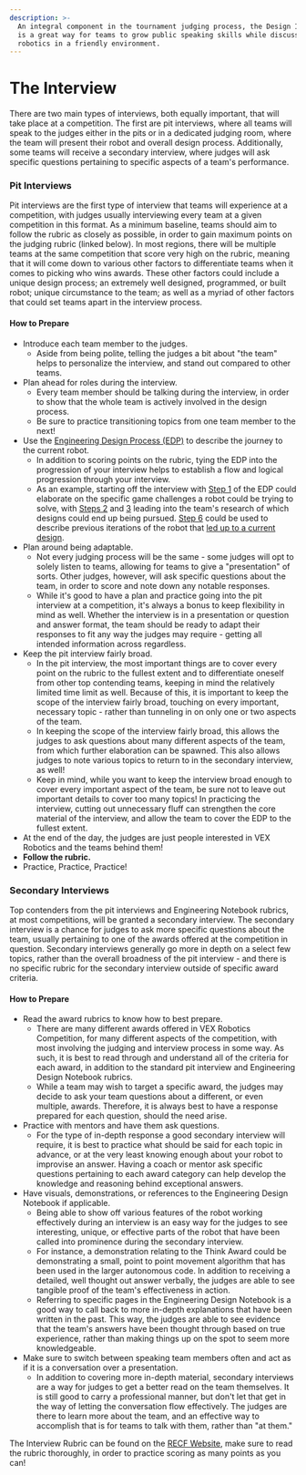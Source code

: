 ```yaml
---
description: >-
  An integral component in the tournament judging process, the Design Interview
  is a great way for teams to grow public speaking skills while discussing
  robotics in a friendly environment.
---
```


# The Interview

There are two main types of interviews, both equally important, that will take place at a competition. The first are pit interviews, where all teams will speak to the judges either in the pits or in a dedicated judging room, where the team will present their robot and overall design process. Additionally, some teams will receive a secondary interview, where judges will ask specific questions pertaining to specific aspects of a team's performance.

### Pit Interviews

Pit interviews are the first type of interview that teams will experience at a competition, with judges usually interviewing every team at a given competition in this format. As a minimum baseline, teams should aim to follow the rubric as closely as possible, in order to gain maximum points on the judging rubric (linked below). In most regions, there will be multiple teams at the same competition that score very high on the rubric, meaning that it will come down to various other factors to differentiate teams when it comes to picking who wins awards. These other factors could include a unique design process; an extremely well designed, programmed, or built robot; unique circumstance to the team; as well as a myriad of other factors that could set teams apart in the interview process.

#### How to Prepare

* Introduce each team member to the judges.
  * Aside from being polite, telling the judges a bit about "the team" helps to personalize the interview, and stand out compared to other teams.
* Plan ahead for roles during the interview.
  * Every team member should be talking during the interview, in order to show that the whole team is actively involved in the design process.&#x20;
  * Be sure to practice transitioning topics from one team member to the next!
* Use the [Engineering Design Process (EDP)](<../../Team Administration/team-documentation/the-design-process.md>) to describe the journey to the current robot.
  * In addition to scoring points on the rubric, tying the EDP into the progression of your interview helps to establish a flow and logical progression through your interview.
  * As an example, starting off the interview with [Step 1](<../../Team Administration/team-documentation/the-design-process.md#1.-define-the-problem>) of the EDP could elaborate on the specific game challenges a robot could be trying to solve, with [Steps 2](<../../Team Administration/team-documentation/the-design-process.md#2.-research>) and [3](<../../Team Administration/team-documentation/the-design-process.md#3.-identify-possible-solutions>) leading into the team's research of which designs could end up being pursued. [Step 6](<../../Team Administration/team-documentation/the-design-process.md#6.-test-and-refine>) could be used to describe previous iterations of the robot that [led up to a current design](<../../Team Administration/team-documentation/the-design-process.md#7.-repeat>).&#x20;
* Plan around being adaptable.
  * Not every judging process will be the same - some judges will opt to solely listen to teams, allowing for teams to give a "presentation" of sorts. Other judges, however, will ask specific questions about the team, in order to score and note down any notable responses.&#x20;
  * While it's good to have a plan and practice going into the pit interview at a competition, it's always a bonus to keep flexibility in mind as well. Whether the interview is in a presentation or question and answer format, the team should be ready to adapt their responses to fit any way the judges may require - getting all intended information across regardless.
* Keep the pit interview fairly broad.
  * In the pit interview, the most important things are to cover every point on the rubric to the fullest extent and to differentiate oneself from other top contending teams, keeping in mind the relatively limited time limit as well. Because of this, it is important to keep the scope of the interview fairly broad, touching on every important, necessary topic - rather than tunneling in on only one or two aspects of the team.
  * In keeping the scope of the interview fairly broad, this allows the judges to ask questions about many different aspects of the team, from which further elaboration can be spawned. This also allows judges to note various topics to return to in the secondary interview, as well!
  * Keep in mind, while you want to keep the interview broad enough to cover every important aspect of the team, be sure not to leave out important details to cover too many topics! In practicing the interview, cutting out unnecessary fluff can strengthen the core material of the interview, and allow the team to cover the EDP to the fullest extent.
* At the end of the day, the judges are just people interested in VEX Robotics and the teams behind them!
* **Follow the rubric.**
* Practice, Practice, Practice!

### Secondary Interviews

Top contenders from the pit interviews and Engineering Notebook rubrics, at most competitions, will be granted a secondary interview. The secondary interview is a chance for judges to ask more specific questions about the team, usually pertaining to one of the awards offered at the competition in question. Secondary interviews generally go more in depth on a select few topics, rather than the overall broadness of the pit interview - and there is no specific rubric for the secondary interview outside of specific award criteria.&#x20;

#### How to Prepare

* Read the award rubrics to know how to best prepare.
  * There are many different awards offered in VEX Robotics Competition, for many different aspects of the competition, with most involving the judging and interview process in some way. As such, it is best to read through and understand all of the criteria for each award, in addition to the standard pit interview and Engineering Design Notebook rubrics.
  * While a team may wish to target a specific award, the judges may decide to ask your team questions about a different, or even multiple, awards. Therefore, it is always best to have a response prepared for each question, should the need arise.
* Practice with mentors and have them ask questions.
  * For the type of in-depth response a good secondary interview will require, it is best to practice what should be said for each topic in advance, or at the very least knowing enough about your robot to improvise an answer. Having a coach or mentor ask specific questions pertaining to each award category can help develop the knowledge and reasoning behind exceptional answers.
* Have visuals, demonstrations, or references to the Engineering Design Notebook if applicable.
  * Being able to show off various features of the robot working effectively during an interview is an easy way for the judges to see interesting, unique, or effective parts of the robot that have been called into prominence during the secondary interview.&#x20;
  * For instance, a demonstration relating to the Think Award could be demonstrating a small, point to point movement algorithm that has been used in the larger autonomous code. In addition to receiving a detailed, well thought out answer verbally, the judges are able to see tangible proof of the team's effectiveness in action.&#x20;
  * Referring to specific pages in the Engineering Design Notebook is a good way to call back to more in-depth explanations that have been written in the past. This way, the judges are able to see evidence that the team's answers have been thought through based on true experience, rather than making things up on the spot to seem more knowledgeable.
* Make sure to switch between speaking team members often and act as if it is a conversation over a presentation.&#x20;
  * In addition to covering more in-depth material, secondary interviews are a way for judges to get a better read on the team themselves. It is still good to carry a professional manner, but don't let that get in the way of letting the conversation flow effectively. The judges are there to learn more about the team, and an effective way to accomplish that is for teams to talk with them, rather than "at them."

The Interview Rubric can be found on the [RECF Website](https://www.roboticseducation.org/volunteers/volunteer-downloads/), make sure to read the rubric thoroughly, in order to practice scoring as many points as you can!

